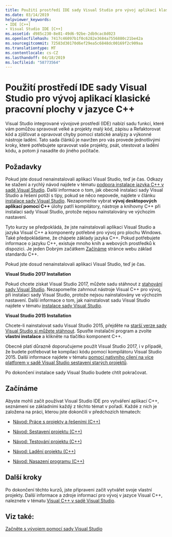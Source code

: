 ```yaml
---
title: Použití prostředí IDE sady Visual Studio pro vývoj aplikací klasické pracovní plochy v jazyce C++
ms.date: 03/14/2019
helpviewer_keywords:
- IDE [C++]
- Visual Studio IDE [C++]
ms.assetid: d985c230-8e81-49d6-92be-2db9cac8d023
ms.openlocfilehash: 7417c46097b1f0c6282e3684a7556880c21be42a
ms.sourcegitcommit: 72583d30170d6ef29ea5c6848dc00169f2c909aa
ms.translationtype: MT
ms.contentlocale: cs-CZ
ms.lasthandoff: 04/18/2019
ms.locfileid: "58773564"
---
```

# <a name="using-the-visual-studio-ide-for-c-desktop-development"></a>Použití prostředí IDE sady Visual Studio pro vývoj aplikací klasické pracovní plochy v jazyce C++

Visual Studio integrované vývojové prostředí (IDE) nabízí sadu funkcí, které vám pomůžou spravovat velké a projekty malý kód, zápisu a Refaktorovat kód a zjišťovat a opravovat chyby pomocí statické analýzy a výkonné nástroje ladění. Tato sada článků je navržen pro vás provede jednotlivými kroky, které potřebujete spravovat vaše projekty, psát, otestovat a ladění kódu, a potom ji nasadíte do jiného počítače.

## <a name="prerequisites"></a>Požadavky

Pokud jste dosud nenainstalovali aplikaci Visual Studio, teď je čas. Odkazy ke stažení a rychlý návod najdete v tématu [podpora instalace jazyka C++ v sadě Visual Studio](../build/vscpp-step-0-installation.md). Další informace o tom, jak obecně instalaci sady Visual Studio a řešení potíží s tipy, pokud se něco nepovede, najdete v článku [instalace sady Visual Studio](/visualstudio/install/install-visual-studio). Nezapomeňte vybrat **vývoj desktopových aplikací pomocí C++** úlohy patří kompilátory, nástroje a knihovny C++ při instalaci sady Visual Studio, protože nejsou nainstalovány ve výchozím nastavení.

Tyto kurzy se předpokládá, že jste nainstalovali aplikaci Visual Studio a jazyka Visual C++ a komponenty potřebné pro vývoj pro plochu Windows. Také předpokládáme, že chápete základy jazyka C++. Pokud potřebujete informace o jazyku C++, existuje mnoho knih a webových prostředků k dispozici. Je jeden Dobrým začátkem [Začínáme](https://isocpp.org/get-started) stránce webu základ standardu C++.

Pokud jste dosud nenainstalovali aplikaci Visual Studio, teď je čas.

**Visual Studio 2017 Installation**

Pokud chcete získat Visual Studio 2017, můžete sadu stáhnout z [stahování sady Visual Studio](https://www.visualstudio.com/downloads/download-visual-studio-vs.aspx). Nezapomeňte zahrnout nástroje Visual C++ pro vývoj, při instalaci sady Visual Studio, protože nejsou nainstalovány ve výchozím nastavení. Další informace o tom, jak nainstalovat sadu Visual Studio najdete v tématu [instalace sady Visual Studio](/visualstudio/install/install-visual-studio).

**Visual Studio 2015 Installation**

Chcete-li nainstalovat sadu Visual Studio 2015, přejděte na [starší verze sady Visual Studio si můžete stáhnout](https://www.visualstudio.com/vs/older-downloads/). Spusťte instalační program a zvolte **vlastní instalace** a klikněte na tlačítko komponent C++.

Obecně platí důrazně doporučujeme použít Visual Studio 2017, i v případě, že budete potřebovat ke kompilaci kódu pomocí kompilátoru Visual Studio 2015. Další informace najdete v tématu [pomocí nativního cílení na více platforem v sadě Visual Studio sestavení starých projektů](../porting/use-native-multi-targeting.md).

Po dokončení instalace sady Visual Studio budete chtít pokračovat.

## <a name="get-started"></a>Začínáme

Abyste mohli začít používat Visual Studio IDE pro vytváření aplikací C++, seznámení se základními každý z těchto témat v pořadí. Každé z nich je založena na práci, kterou jste dokončili v předchozích tématech:

- [Návod: Práce s projekty a řešeními (C++)](walkthrough-working-with-projects-and-solutions-cpp.md)

- [Návod: Sestavení projektu (C++)](walkthrough-building-a-project-cpp.md)

- [Návod: Testování projektu (C++)](walkthrough-testing-a-project-cpp.md)

- [Návod: Ladění projektu (C++)](walkthrough-debugging-a-project-cpp.md)

- [Návod: Nasazení programu (C++)](walkthrough-deploying-your-program-cpp.md)

## <a name="next-steps"></a>Další kroky

Po dokončení těchto kurzů, jste připraveni začít vytvářet svoje vlastní projekty. Další informace a zdroje informací pro vývoj v jazyce Visual C++, naleznete v tématu [Visual C++ v sadě Visual Studio](../overview/visual-cpp-in-visual-studio.md).

## <a name="see-also"></a>Viz také:

[Začněte s vývojem pomocí sady Visual Studio](/visualstudio/ide/get-started-developing-with-visual-studio)